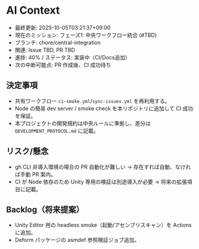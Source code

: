 # AI Context
- 最終更新: 2025-10-05T03:21:37+09:00
- 現在のミッション: フェーズ1: 中央ワークフロー統合 (#TBD)
- ブランチ: chore/central-integration
- 関連: Issue TBD, PR TBD
- 進捗: 40% / ステータス: 実装中（CI/Docs追加）
- 次の中断可能点: PR 作成後、CI 成功待ち

## 決定事項
- 共有ワークフロー `ci-smoke.yml`/`sync-issues.yml` を再利用する。
- Node の簡易 dev server / smoke check を本リポジトリに追加して CI 成功を保証。
- 本プロジェクトの開発規約は中央ルールに準拠し、差分は `DEVELOPMENT_PROTOCOL.md` に記載。

## リスク/懸念
- gh CLI 非導入環境の場合の PR 自動化が難しい → 存在すれば自動、なければ手動 PR 案内。
- CI が Node 依存のため Unity 専用の検証は別途導入が必要 → 将来の拡張項目に記載。

## Backlog（将来提案）
- Unity Editor 用の headless smoke（起動/アセンブリスキャン）を Actions に追加。
- Deform パッケージの asmdef 参照検証ジョブ追加。
